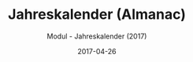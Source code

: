 ---
title: Jahreskalender (Almanac)
date: 2017-04-26
subtitle: Modul - Jahreskalender (2017)
link: https://github.com/Wilkware/Almanac
image: https://opengraph.githubassets.com/cc84de29747a7fdb779dfab905b7f5c473fbb133b3ed1f3e900c904a5770db00/Wilkware/Almanac
---